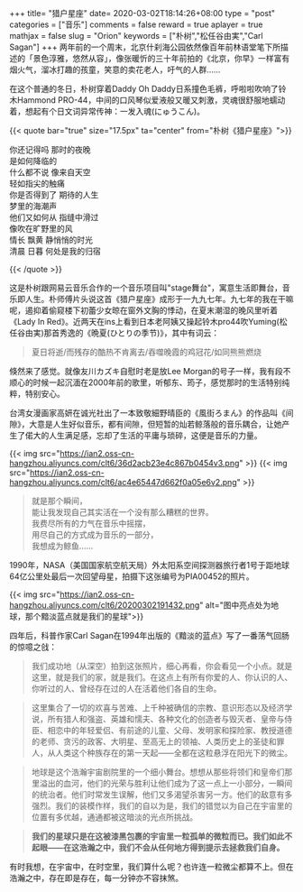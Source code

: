 +++
title= "猎户星座"
date= 2020-03-02T18:14:26+08:00
type = "post"
categories = ["音乐"]
comments = false
reward = true
aplayer = true
mathjax = false
slug = "Orion"
keywords = ["朴树","松任谷由実","Carl Sagan"]
+++
两年前的一个周末，北京什刹海公园依然像百年前林语堂笔下所描述的「景色淳雅，悠然从容」，像张暖忻的三十年前拍的《北京，你早》一样富有烟火气，溜冰打趣的孩童，笑意的卖花老人，吁气的人群……

在这个普通的冬日，朴树穿着Daddy Oh Daddy日系撞色毛裤，呼啦啦吹响了铃木Hammond PRO-44，中间的口风琴似爱液般又暖又刺激，灵魂很舒服地蠕动着，想起有个日文词异常传神：一发入魂(にゅうこん)。

<!--more-->

<div
class="aplayer"
data-id="532776436"
data-server="netease"
data-type="song"
data-mutex="true"
data-mini="false"
data-loop="none">
</div>

{{< quote bar="true" size="17.5px"  ta="center" from="朴树《猎户星座》">}}

你还记得吗 那时的夜晚<br>
是如何降临的<br>
什么都不说 像来自天空<br>
轻如指尖的触痛<br>
你是否得到了 期待的人生<br>
梦里的海潮声<br>
他们又如何从 指缝中滑过<br>
像吹在旷野里的风<br>
情长 飘黄 静悄悄的时光<br>
清晨 日暮 何处是我的归宿<br>

{{< /quote >}}



这是朴树跟网易云音乐合作的一个音乐项目叫"stage舞台"，寓意生活即舞台，音乐即人生。朴师傅片头说这首《猎户星座》成形于一九九七年。九七年的我在干嘛呢，遏抑着偷窥楼下初蕾少女晾在窗外文胸的悸动，在夏末潮湿的晚风里听着《Lady In Red》。近两天在ins上看到日本老阿姨又操起铃木pro44吹Yuming(松任谷由実)那首秀逸的《晩夏(ひとりの季节)》，其中有词云：

> 夏日将逝/而残存的酷热不肯离去/吞噬晚霞的鸡冠花/如同熊熊燃烧

倏然来了感觉。就像友川カズキ自慰时老是放Lee Morgan的号子一样，我有段不顺心的时候一起沉湎在2000年前的歌里，听郁东、筠子，感觉那时的生活特别纯粹，特别安心。

台湾女漫画家高妍在诚光社出了一本致敬細野晴臣的《風街ろまん》的作品叫《间隙》，大意是人生好似音乐，都有间隙，但短暂的灿若鲸落般的音乐耦合，让她产生了偌大的人生满足感，忘却了生活的平庸与琐碎，这便是音乐的力量。

{{< img src="https://ian2.oss-cn-hangzhou.aliyuncs.com/clt6/36d2acb23e4c867b0454v3.png" >}}
{{< img src="https://ian2.oss-cn-hangzhou.aliyuncs.com/clt6/ac4e65447d662f0a05e6v2.png" >}}

>就是那个瞬间，<br>
>能让我发现自己其实活在一个没有那么糟糕的世界。<br>
>我费尽所有的力气在音乐中摇摆，<br>
>用尽自己的方式成为音乐的一部分，<br>
>我想成为鲸鱼……<br>

1990年，NASA（美国国家航空航天局）外太阳系空间探测器旅行者1号于距地球64亿公里处最后一次回望母星，拍摄下这张编号为PIA00452的照片。

{{< img src="https://ian2.oss-cn-hangzhou.aliyuncs.com/clt6/20200302191432.png" alt="图中亮点处为地球，那个黯淡蓝点就是我们的星球">}}

四年后，科普作家Carl Sagan在1994年出版的《黯淡的蓝点》写了一番荡气回肠的惊噫之戗：

>我们成功地（从深空）拍到这张照片，细心再看，你会看见一个小点。就是这里，就是我们的家，就是我们。在这点上有所有你爱的人、你认识的人、你听过的人、曾经存在过的人在活着他们各自的生命。

>这里集合了一切的欢喜与苦难、上千种被确信的宗教、意识形态以及经济学说，所有猎人和强盗、英雄和懦夫、各种文化的创造者与毁灭者、皇帝与侍臣、相恋中的年轻爱侣、有前途的儿童、父母、发明家和探险家、教授道德的老师、贪污的政客、大明星、至高无上的领袖、人类历史上的圣徒和罪人，从人类这个种族存在的第一天起——全都在这粒悬浮在阳光下的微尘。

>地球是这个浩瀚宇宙剧院里的一个细小舞台。想想从那些将领们和皇帝们那里溢出的血河，他们的光荣与胜利让他们成为了这一点上一小部分，一瞬间的统治者。他们时常发生误解，他们又多渴望杀害另一方。他们的敌意有多强烈。我们的装模作样，我们的自以为是，我们的错觉以为自己在宇宙里的位置有多优越，通通都被这暗淡的光点所挑战。

>**我们的星球只是在这被漆黑包裹的宇宙里一粒孤单的微粒而已。我们如此不起眼——在这浩瀚之中，我们不会从任何地方得到提示去拯救我们自身。**



有时我想，在宇宙中，在时空里，我们算什么呢？也许连一粒微尘都算不上。但在浩瀚之中，存在即是存在，每一分钟亦不容抹煞。